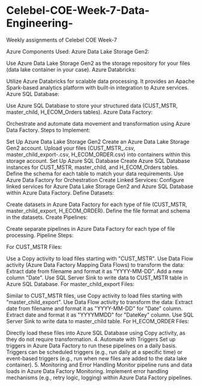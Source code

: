 # Celebel-COE-Week-7-Data-Engineering-
Weekly assignments of Celebel COE Week-7


Azure Components Used: Azure Data Lake Storage Gen2:

Use Azure Data Lake Storage Gen2 as the storage repository for your files (data lake container in your case). Azure Databricks:

Utilize Azure Databricks for scalable data processing. It provides an Apache Spark-based analytics platform with built-in integration to Azure services. Azure SQL Database:

Use Azure SQL Database to store your structured data (CUST_MSTR, master_child, H_ECOM_Orders tables). Azure Data Factory:

Orchestrate and automate data movement and transformation using Azure Data Factory. Steps to Implement:

Set Up Azure Data Lake Storage Gen2 Create an Azure Data Lake Storage Gen2 account. Upload your files (CUST_MSTR_.csv, master_child_export-.csv, H_ECOM_ORDER.csv) into containers within this storage account.
Set Up Azure SQL Database Create Azure SQL Database instances for CUST_MSTR, master_child, and H_ECOM_Orders tables. Define the schema for each table to match your data requirements.
Use Azure Data Factory for Orchestration Create Linked Services:
Configure linked services for Azure Data Lake Storage Gen2 and Azure SQL Database within Azure Data Factory. Define Datasets:

Create datasets in Azure Data Factory for each type of file (CUST_MSTR, master_child_export, H_ECOM_ORDER). Define the file format and schema in the datasets. Create Pipelines:

Create separate pipelines in Azure Data Factory for each type of file processing. Pipeline Steps:

For CUST_MSTR Files:

Use a Copy activity to load files starting with "CUST_MSTR". Use Data Flow activity (Azure Data Factory Mapping Data Flows) to transform the data: Extract date from filename and format it as "YYYY-MM-DD". Add a new column "Date". Use SQL Server Sink to write data to CUST_MSTR table in Azure SQL Database. For master_child_export Files:

Similar to CUST_MSTR files, use Copy activity to load files starting with "master_child_export". Use Data Flow activity to transform the data: Extract date from filename and format it as "YYYY-MM-DD" for "Date" column. Extract date and format it as "YYYYMMDD" for "DateKey" column. Use SQL Server Sink to write data to master_child table. For H_ECOM_ORDER Files:

Directly load these files into Azure SQL Database using Copy activity, as they do not require transformation. 4. Automate with Triggers Set up triggers in Azure Data Factory to run these pipelines on a daily basis. Triggers can be scheduled triggers (e.g., run daily at a specific time) or event-based triggers (e.g., run when new files are added to the data lake container). 5. Monitoring and Error Handling Monitor pipeline runs and data loads in Azure Data Factory Monitoring. Implement error handling mechanisms (e.g., retry logic, logging) within Azure Data Factory pipelines.
